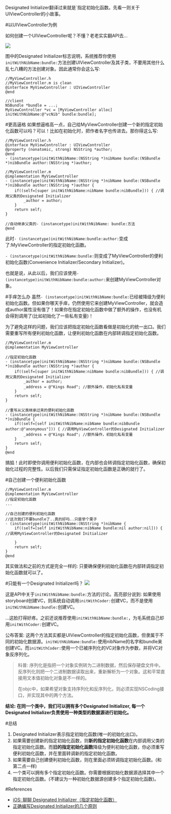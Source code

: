 Designated Initializer翻译过来就是`指定初始化函数。先看一则关于UIViewController的小故事。

#以UIViewController为例

如何创建一个UIViewController呢？不懂？老老实实翻API去...

![](http://ww2.sinaimg.cn/mw690/0065Y1avgw1f3w0biu15kj30op02q0ti.jpg)

图中的Designated Initializer标志说明，系统推荐你使用`initWithNibName:bundle:`方法创建UIViewController及其子类，不要用其他什么乱七八糟的方法创建对象。因此通常你会这么写: 

```objc
//MyViewController.h
//MyViewController.m is clean
@interface MyViewController : UIViewController
@end

//client
NSBundle *bundle = ...;
MyViewController *vc = [MyViewController alloc] initWithNibName:@"vcNib" bundle:bundle];
```

#更高逼格
如果想逼格高一点，自己给MyViewController创建一个新的指定初始化函数可以吗？可以！比如在初始化时，把作者名字也传进去。那你得这么写: 

```objc
//MyViewController.h
@interface MyViewController : UIViewController
@property (nonatomic, strong) NSString *author;
@end
- (instancetype)initWithNibName:(NSString *)nibName bundle:(NSBundle *)nibBundle author:(NSString *)author;

//MyViewController.m
@implementation MyViewController
- (instancetype)initWithNibName:(NSString *)nibName bundle:(NSBundle *)nibBundle author:(NSString *)author {
	if((self=[super initWithNibName:nibName bundle:nibBundle])) { //调用父类的Designated Initializer
		_author = author;
	}
	return self;
}

//自动继承父类的- (instancetype)initWithNibName: bundle:方法
@end
```

此时`- (instancetype)initWithNibName:bundle:author:`变成了:MyViewController的指定初始化函数。

`- (instancetype)initWithNibName:bundle:`则变成了MyViewController的便利初始化函数(Convenience Initializer/Secondary Initializer)。

也就是说，从此以后，我们应该使用`- (instancetype)initWithNibName:bundle:author:`来创建MyViewController对象。

#手痒怎么办
虽然`- (instancetype)initWithNibName:bundle:`已经被降级为便利初始化函数。但如果你哪天手痒，仍然使用它来创建MyViewController，就会造成author属性没有值了！如果你在指定初始化函数中做了额外的操作，也没有机会得到调用了(比如初始化了一些私有变量)！

为了避免这样的问题，我们应该把指定初始化函数看做是初始化的统一出口。我们需要重写所有便利初始化函数，让便利初始化函数在内部转调指定初始化函数。

```objc
//MyViewController.m
@implementation MyViewController

//指定初始化函数
- (instancetype)initWithNibName:(NSString *)nibName bundle:(NSBundle *)nibBundle author:(NSString *)author {
	if((self=[super initWithNibName:nibName bundle:nibBundle])) { //调用父类的Designated Initializer
		_author = author;
		_address = @"Kings Road"; //额外操作，初始化私有变量
	}
	return self;
}

//重写从父类继承过来的便利初始化函数
- (instancetype)initWithNibName:(NSString *)nibName bundle:(NSBundle *)nibBundle {
	if((self=[self initWithNibName:nibName bundle:nibBundle author:@"anonymous"])) { //调用MyViewController的Designated Initializer
		_address = @"Kings Road"; //额外操作，初始化私有变量
	}
	return self;
}
@end
```

搞掂！此时即使你调用便利初始化函数，在内部也会转调指定初始化函数，确保初始化过程的完整性。以后我们只需保证指定初始化函数是正确的就行了。

#自己创建一个便利初始化函数
```objc
//MyViewController.m
@implementation MyViewController
//指定初始化函数
...

//自己创建的便利初始化函数
//这次我们不要bundle了..真的好吗..只是举个栗子
- (instancetype)initWithNibName:(NSString *)nibName {
    if((self=[self initWithNibName:nibName bundle:nil author:nil])) { //调用MyViewController的Designated Initializer
        
    }
    return self;
}
@end
```

其实做法和之前的方式是完全一样的: 只要确保便利初始化函数在内部转调指定初始化函数就可以了。

#只能有一个Designated Initializer吗？
![](http://ww1.sinaimg.cn/mw690/0065Y1avgw1f3w1tr0qdaj30pt094gqz.jpg)

这是API中关于`initWithNibName:bundle:`方法的讨论。高亮部分说到: 如果使用storyboard创建VC，则系统自动调用`initWithCoder:`创建VC，而不是使用`initWithNibName:bundle:`创建VC。

...这脸打得好疼。之前还说推荐使用`initWithNibName:bundle:`，为毛系统自己却用`initWithCoder:`创建VC。

公布答案: 这两个方法其实都是UIViewController的指定初始化函数，但隶属于不同的初始化数据源。`initWithNibName:bundle:`使用nibName的名字和bundle来创建VC。而`initWithCoder:`使用一个已被序列化的VC对象作为参数，并将VC对象反序列化。

> 科普: 序列化是指把一个对象实例转为二进制数据，然后保存硬盘文件中。反序列化则把一个二进制数据读取出来，重新解析为一个对象。这和平常直接用文本值初始化对象是不一样的。
> 
> 在objc中，如果希望对象支持序列化和反序列化，则必须实现NSCoding接口，并实现其中的两个方法。

**结论: 在同一个类中，我们可以拥有多个Designated Initializer, 每一个Designated Initializer负责使用一种类型的数据源进行初始化。**

#总结
1. Designated Initializer表示指定初始化函数(唯一的初始化出口)。
2. 如果需要创建新的指定初始化函数，则**新的指定初始化函数**在内部调用父类的指定初始化函数。而**旧的指定初始化函数**降级为便利初始化函数，你必须重写便利初始化函数，并在里面转调新的指定初始化函数。
3. 如果需要自己创建便利初始化函数，则在里面必须转调指定初始化函数。(和第二点一样)
4. 一个类可以拥有多个指定初始化函数。你需要根据初始化数据源选择其中一个指定初始化函数。(不建议为一种初始化数据源创建多个指定初始化函数)。

#References
* [iOS: 聊聊 Designated Initializer（指定初始化函数）](http://www.cnblogs.com/smileEvday/p/designated_initializer.html)
* [正确编写Designated Initializer的几个原则](http://www.cocoachina.com/programmer/20140421/8204.html)









